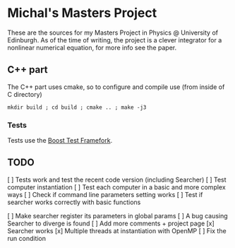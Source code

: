 Michal's Masters Project
=======

These are the sources for my Masters Project in Physics @ University of Edinburgh. As of the time of writing, the project is a clever integrator for a nonlinear numerical equation, for more info see the paper.

## C++ part

The C++ part uses cmake, so to configure and compile use (from inside of C directory)

    mkdir build ; cd build ; cmake .. ; make -j3

### Tests

Tests use the [Boost Test Framefork](http://www.boost.org/doc/libs/1_54_0/libs/test/doc/html/index.html).

## TODO

[ ] Tests work and test the recent code version (including Searcher)
[ ] Test computer instantiation
[ ] Test each computer in a basic and more complex ways
[ ] Check if command line parameters setting works
[ ] Test if searcher works correctly with basic functions

[ ] Make searcher register its parameters in global params
[ ] A bug causing Searcher to diverge is found
[ ] Add more comments + project page
[x] Searcher works
[x] Multiple threads at instantiation with OpenMP
[ ] Fix the run condition

